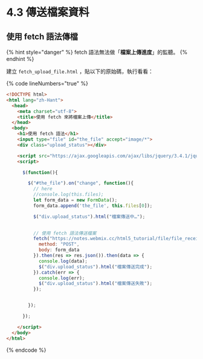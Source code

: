 # 4.3 傳送檔案資料

## 使用 fetch 語法傳檔

{% hint style="danger" %}
fetch 語法無法做「**檔案上傳進度**」的監聽。
{% endhint %}

建立 `fetch_upload_file.html` ，貼以下的原始碼，執行看看：

{% code lineNumbers="true" %}
```html
<!DOCTYPE html>
<html lang="zh-Hant">
  <head>
    <meta charset="utf-8">
    <title>使用 fetch 來將檔案上傳</title>
  </head>
  <body>
    <h1>使用 fetch 語法</h1>
    <input type="file" id="the_file" accept="image/*">
    <div class="upload_status"></div>

    <script src="https://ajax.googleapis.com/ajax/libs/jquery/3.4.1/jquery.min.js"></script>
    <script>

      $(function(){

        $("#the_file").on("change", function(){
          // here
          //console.log(this.files);
          let form_data = new FormData();
          form_data.append('the_file', this.files[0]);

          $("div.upload_status").html("檔案傳送中…");
          

          // 使用 fetch 語法傳送檔案
          fetch("https://notes.webmix.cc/html5_tutorial/file/file_receive.php", {
            method: "POST",
            body: form_data
          }).then(res => res.json()).then(data => {
            console.log(data);
            $("div.upload_status").html("檔案傳送完成");
          }).catch(err => {
            console.log(err);
            $("div.upload_status").html("檔案傳送失敗");
          });


        });

      });

    </script>
  </body>
</html>
```
{% endcode %}

